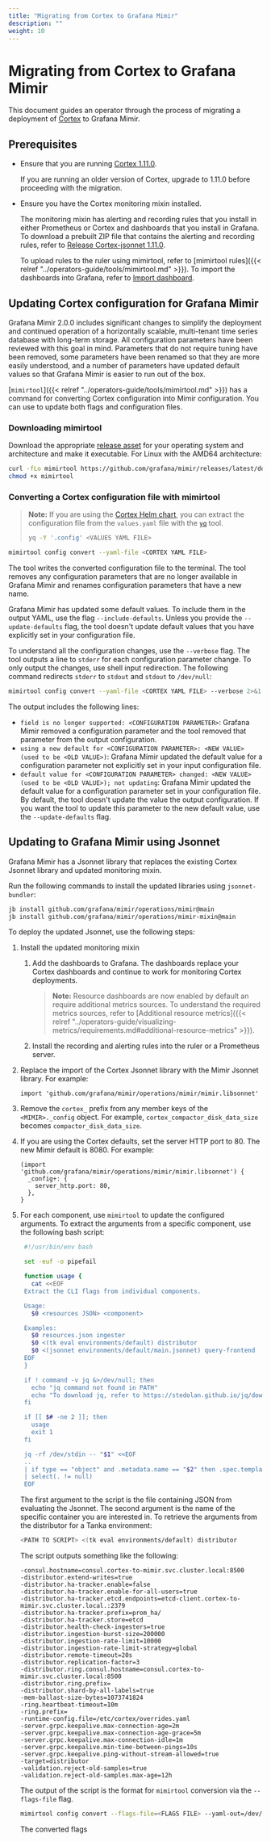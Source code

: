 ```yaml
---
title: "Migrating from Cortex to Grafana Mimir"
description: ""
weight: 10
---
```


# Migrating from Cortex to Grafana Mimir

This document guides an operator through the process of migrating a deployment of [Cortex](https://cortexmetrics.io/) to Grafana Mimir.

## Prerequisites

- Ensure that you are running [Cortex 1.11.0](https://github.com/cortexproject/cortex/releases).

  If you are running an older version of Cortex, upgrade to 1.11.0 before proceeding with the migration.

- Ensure you have the Cortex monitoring mixin installed.

  The monitoring mixin has alerting and recording rules that you install in either Prometheus or Cortex and dashboards that you install in Grafana.
  To download a prebuilt ZIP file that contains the alerting and recording rules, refer to [Release Cortex-jsonnet 1.11.0](https://github.com/grafana/cortex-jsonnet/releases/download/1.11.0/cortex-mixin.zip).

  To upload rules to the ruler using mimirtool, refer to [mimirtool rules]({{< relref "../operators-guide/tools/mimirtool.md" >}}).
  To import the dashboards into Grafana, refer to [Import dashboard](https://grafana.com/docs/grafana/latest/dashboards/export-import/#import-dashboard).

## Updating Cortex configuration for Grafana Mimir

Grafana Mimir 2.0.0 includes significant changes to simplify the deployment and continued operation of a horizontally scalable, multi-tenant time series database with long-term storage.
All configuration parameters have been reviewed with this goal in mind.
Parameters that do not require tuning have been removed, some parameters have been renamed so that they are more easily understood, and a number of parameters have updated default values so that Grafana Mimir is easier to run out of the box.

[`mimirtool`]({{< relref "../operators-guide/tools/mimirtool.md" >}}) has a command for converting Cortex configuration into Mimir configuration.
You can use to update both flags and configuration files.

### Downloading mimirtool

Download the appropriate [release asset](https://github.com/grafana/mimir/releases/latest) for your operating system and architecture and make it executable.
For Linux with the AMD64 architecture:

```bash
curl -fLo mimirtool https://github.com/grafana/mimir/releases/latest/download/mimirtool-linux-amd64
chmod +x mimirtool
```

### Converting a Cortex configuration file with mimirtool

> **Note:** If you are using the [Cortex Helm chart](https://github.com/cortexproject/cortex-helm-chart), you can extract the configuration file from the `values.yaml` file with the [`yq`](https://github.com/kislyuk/yq) tool.
>
> ```bash
> yq -Y '.config' <VALUES YAML FILE>
> ```

```bash
mimirtool config convert --yaml-file <CORTEX YAML FILE>
```

The tool writes the converted configuration file to the terminal.
The tool removes any configuration parameters that are no longer available in Grafana Mimir and renames configuration parameters that have a new name.

Grafana Mimir has updated some default values.
To include them in the output YAML, use the flag `--include-defaults`.
Unless you provide the `--update-defaults` flag, the tool doesn't update default values that you have explicitly set in your configuration file.

To understand all the configuration changes, use the `--verbose` flag.
The tool outputs a line to `stderr` for each configuration parameter change.
To only output the changes, use shell input redirection.
The following command redirects `stderr` to `stdout` and `stdout` to `/dev/null`:

```bash
mimirtool config convert --yaml-file <CORTEX YAML FILE> --verbose 2>&1 1>/dev/null
```

The output includes the following lines:

- `field is no longer supported: <CONFIGURATION PARAMETER>`:
  Grafana Mimir removed a configuration parameter and the tool removed that parameter from the output configuration.
- `using a new default for <CONFIGURATION PARAMETER>: <NEW VALUE> (used to be <OLD VALUE>)`:
  Grafana Mimir updated the default value for a configuration parameter not explicitly set in your input configuration file.
- `default value for <CONFIGURATION PARAMETER> changed: <NEW VALUE> (used to be <OLD VALUE>); not updating`:
  Grafana Mimir updated the default value for a configuration parameter set in your configuration file.
  By default, the tool doesn't update the value the output configuration.
  If you want the tool to update this parameter to the new default value, use the `--update-defaults` flag.

## Updating to Grafana Mimir using Jsonnet

Grafana Mimir has a Jsonnet library that replaces the existing Cortex Jsonnet library and updated monitoring mixin.

Run the following commands to install the updated libraries using `jsonnet-bundler`:

```bash
jb install github.com/grafana/mimir/operations/mimir@main
jb install github.com/grafana/mimir/operations/mimir-mixin@main
```

To deploy the updated Jsonnet, use the following steps:

1. Install the updated monitoring mixin
   1. Add the dashboards to Grafana. The dashboards replace your Cortex dashboards and continue to work for monitoring Cortex deployments.
      > **Note:** Resource dashboards are now enabled by default an require additional metrics sources.
      > To understand the required metrics sources, refer to [Additional resource metrics]({{< relref "../operators-guide/visualizing-metrics/requirements.md#additional-resource-metrics" >}}).
   1. Install the recording and alerting rules into the ruler or a Prometheus server.
1. Replace the import of the Cortex Jsonnet library with the Mimir Jsonnet library.
   For example:
   ```jsonnet
   import 'github.com/grafana/mimir/operations/mimir/mimir.libsonnet'
   ```
1. Remove the `cortex_` prefix from any member keys of the `<MIMIR>._config` object.
   For example, `cortex_compactor_disk_data_size` becomes `compactor_disk_data_size`.
1. If you are using the Cortex defaults, set the server HTTP port to 80.
   The new Mimir default is 8080.
   For example:
   ```jsonnet
   (import 'github.com/grafana/mimir/operations/mimir/mimir.libsonnet') {
     _config+: {
       server_http.port: 80,
     },
   }
   ```
1. For each component, use `mimirtool` to update the configured arguments.
   To extract the arguments from a specific component, use the following bash script:

   ```bash
    #!/usr/bin/env bash

    set -euf -o pipefail

    function usage {
      cat <<EOF
    Extract the CLI flags from individual components.

    Usage:
      $0 <resources JSON> <component>

    Examples:
      $0 resources.json ingester
      $0 <(tk eval environments/default) distributor
      $0 <(jsonnet environments/default/main.jsonnet) query-frontend
    EOF
    }

    if ! command -v jq &>/dev/null; then
      echo "jq command not found in PATH"
      echo "To download jq, refer to https://stedolan.github.io/jq/download/."
    fi

    if [[ $# -ne 2 ]]; then
      usage
      exit 1
    fi

    jq -rf /dev/stdin -- "$1" <<EOF
    ..
    | if type == "object" and .metadata.name == "$2" then .spec.template.spec.containers[]?.args[] else null end
    | select(. != null)
    EOF
   ```

   The first argument to the script is the file containing JSON from evaluating the Jsonnet.
   The second argument is the name of the specific container you are interested in.
   To retrieve the arguments from the distributor for a Tanka environment:

   ```bash
   <PATH TO SCRIPT> <(tk eval environments/default) distributor
   ```

   The script outputs something like the following:

   ```console
   -consul.hostname=consul.cortex-to-mimir.svc.cluster.local:8500
   -distributor.extend-writes=true
   -distributor.ha-tracker.enable=false
   -distributor.ha-tracker.enable-for-all-users=true
   -distributor.ha-tracker.etcd.endpoints=etcd-client.cortex-to-mimir.svc.cluster.local.:2379
   -distributor.ha-tracker.prefix=prom_ha/
   -distributor.ha-tracker.store=etcd
   -distributor.health-check-ingesters=true
   -distributor.ingestion-burst-size=200000
   -distributor.ingestion-rate-limit=10000
   -distributor.ingestion-rate-limit-strategy=global
   -distributor.remote-timeout=20s
   -distributor.replication-factor=3
   -distributor.ring.consul.hostname=consul.cortex-to-mimir.svc.cluster.local:8500
   -distributor.ring.prefix=
   -distributor.shard-by-all-labels=true
   -mem-ballast-size-bytes=1073741824
   -ring.heartbeat-timeout=10m
   -ring.prefix=
   -runtime-config.file=/etc/cortex/overrides.yaml
   -server.grpc.keepalive.max-connection-age=2m
   -server.grpc.keepalive.max-connection-age-grace=5m
   -server.grpc.keepalive.max-connection-idle=1m
   -server.grpc.keepalive.min-time-between-pings=10s
   -server.grpc.keepalive.ping-without-stream-allowed=true
   -target=distributor
   -validation.reject-old-samples=true
   -validation.reject-old-samples.max-age=12h
   ```

   The output of the script is the format for `mimirtool` conversion via the `--flags-file` flag.

   ```bash
   mimirtool config convert --flags-file=<FLAGS FILE> --yaml-out=/dev/null
   ```

   The converted flags

